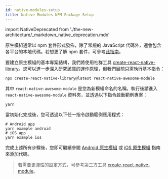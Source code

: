 ```yaml
---
id: native-modules-setup
title: Native Modules NPM Package Setup
---
```


import NativeDeprecated from './the-new-architecture/\_markdown_native_deprecation.mdx'

<NativeDeprecated />

原生模組通常以 npm 套件形式發佈，除了常規的 JavaScript 代碼外，還會包含各平台的本地代碼。若想更了解 npm 套件，可參考[此指南](https://docs.npmjs.com/packages-and-modules/contributing-packages-to-the-registry)。

要建立原生模組的基本專案結構，我們將使用社群工具 [create-react-native-library](https://github.com/callstack/react-native-builder-bob)。您可以進一步深入研究該庫的運作原理，但我們目前只需執行基本指令：

```shell
npx create-react-native-library@latest react-native-awesome-module
```

其中 `react-native-awesome-module` 是您為新模組命名的名稱。執行後請進入 `react-native-awesome-module` 資料夾，並透過以下指令啟動範例專案：

```shell
yarn
```

當初始化完成後，您可透過以下任一指令啟動範例應用程式：

```shell
# Android app
yarn example android
# iOS app
yarn example ios
```

完成上述所有步驟後，您即可繼續參閱 [Android 原生模組](native-modules-android) 或 [iOS 原生模組](native-modules-ios) 指南來添加代碼。

> 若需要更彈性的設定方式，可參考第三方工具 [create-react-native-module](https://github.com/brodybits/create-react-native-module)。